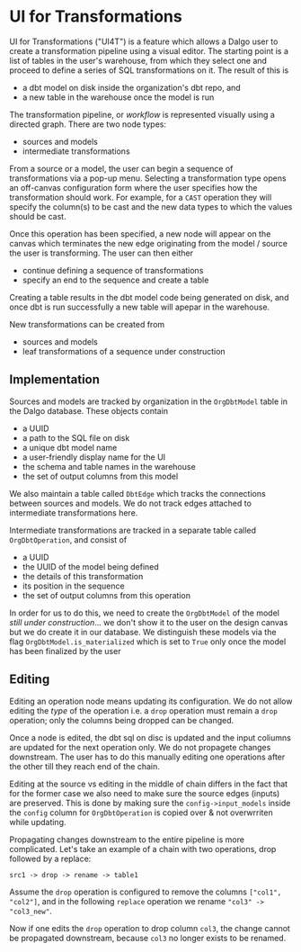 # UI for Transformations

UI for Transformations ("UI4T") is a feature which allows a Dalgo user to create a transformation pipeline using a visual editor. The starting point is a list of tables in the user's warehouse, from which they select one and proceed to define a series of SQL transformations on it. The result of this is

- a dbt model on disk inside the organization's dbt repo, and
- a new table in the warehouse once the model is run

The transformation pipeline, or _workflow_ is represented visually using a directed graph. There are two node types:

- sources and models
- intermediate transformations

From a source or a model, the user can begin a sequence of transformations via a pop-up menu. Selecting a transformation type opens an off-canvas configuration form where the user specifies how the transformation should work. For example, for a `CAST` operation they will specify the column(s) to be cast and the new data types to which the values should be cast.

Once this operation has been specified, a new node will appear on the canvas which terminates the new edge originating from the model / source the user is transforming. The user can then either

- continue defining a sequence of transformations
- specify an end to the sequence and create a table

Creating a table results in the dbt model code being generated on disk, and once dbt is run successfully a new table will apepar in the warehouse.

New transformations can be created from 

- sources and models
- leaf transformations of a sequence under construction

## Implementation

Sources and models are tracked by organization in the `OrgDbtModel` table in the Dalgo database. These objects contain

- a UUID
- a path to the SQL file on disk
- a unique dbt model name
- a user-friendly display name for the UI
- the schema and table names in the warehouse
- the set of output columns from this model

We also maintain a table called `DbtEdge` which tracks the connections between sources and models. We do not track edges attached to intermediate transformations here.

Intermediate transformations are tracked in a separate table called `OrgDbtOperation`, and consist of

- a UUID
- the UUID of the model being defined
- the details of this transformation
- its position in the sequence
- the set of output columns from this operation

In order for us to do this, we need to create the `OrgDbtModel` of the model _still under construction_... we don't show it to the user on the design canvas but we do create it in our database. We distinguish these models via the flag `OrgDbtModel.is_materialized` which is set to `True` only once the model has been finalized by the user


## Editing

Editing an operation node means updating its configuration. We do not allow editing the _type_ of the operation i.e. a `drop` operation must remain a `drop` operation; only the columns being dropped can be changed.

Once a node is edited, the dbt sql on disc is updated and the input coliumns are updated for the next operation only. We do not propagete changes downstream. The user has to do this manually editing one operations after the other till they reach end of the chain. 

Editing at the source vs editing in the middle of chain differs in the fact that for the former case we also need to make sure the source edges (inputs) are preserved. This is done by making sure the `config->input_models` inside the `config` column for `OrgDbtOperation` is copied over & not overwrriten while updating.

Propagating changes downstream to the entire pipeline is more complicated. Let's take an example of a chain with two operations, drop followed by a replace:

   `src1 -> drop -> rename -> table1`
   
Assume the `drop` operation is configured to remove the columns `["col1", "col2"]`, and in the following `replace` operation we rename `"col3" -> "col3_new"`. 

Now if one edits the `drop` operation to drop column `col3`, the change cannot be propagated downstream, because `col3` no longer exists to be renamed.
